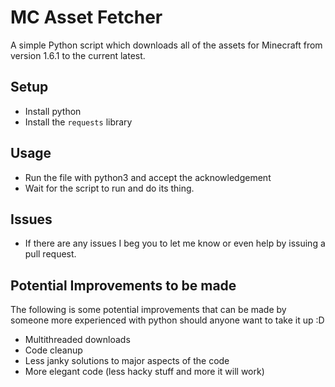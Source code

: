 # MC Asset Fetcher
A simple Python script which downloads all of the assets for Minecraft from version 1.6.1 to the current latest.

## Setup
- Install python
- Install the `requests` library

## Usage
- Run the file with python3 and accept the acknowledgement
- Wait for the script to run and do its thing.

## Issues
- If there are any issues I beg you to let me know or even help by issuing a pull request.

## Potential Improvements to be made
The following is some potential improvements that can be made by someone more experienced with python should anyone want to take it up \:D

- Multithreaded downloads
- Code cleanup
- Less janky solutions to major aspects of the code
- More elegant code (less hacky stuff and more it will work)

